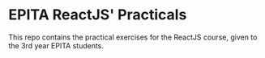 # EPITA ReactJS' Practicals

This repo contains the practical exercises for the ReactJS course, given to the 3rd year EPITA students.